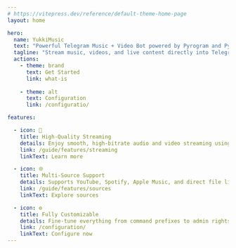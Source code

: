 ```yaml
---
# https://vitepress.dev/reference/default-theme-home-page
layout: home

hero:
  name: YukkiMusic
  text: "Powerful Telegram Music + Video Bot powered by Pyrogram and Py-Tgcalls."
  tagline: "Stream music, videos, and live content directly into Telegram group calls from YouTube, Spotify, and more."
  actions:
    - theme: brand
      text: Get Started
      link: what-is
      
    - theme: alt
      text: Configuration
      link: /configuratio/

features:

  - icon: 🎵
    title: High-Quality Streaming
    details: Enjoy smooth, high-bitrate audio and video streaming using Py-Tgcalls integration.
    link: /guide/features/streaming
    linkText: Learn more

  - icon: 🌐
    title: Multi-Source Support
    details: Supports YouTube, Spotify, Apple Music, and direct file links — all in one bot.
    link: /guide/features/sources
    linkText: Explore sources

  - icon: ⚙️
    title: Fully Customizable
    details: Fine-tune everything from command prefixes to admin rights, filters, and logging.
    link: /configuration/
    linkText: Configure now
---
```

